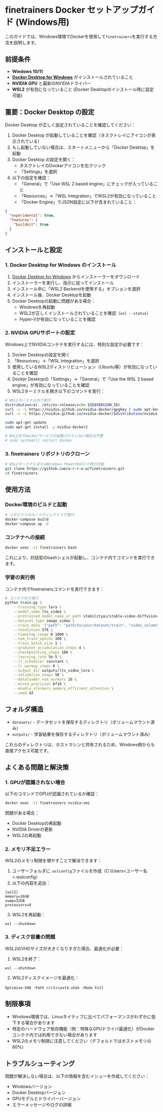 # finetrainers Docker セットアップガイド (Windows用)

このガイドでは、Windows環境でDockerを使用して`finetrainers`を実行する方法を説明します。

## 前提条件

- **Windows 10/11**
- **[Docker Desktop for Windows](https://www.docker.com/products/docker-desktop/)** がインストールされていること
- **NVIDIA GPU** と最新のNVIDIAドライバー
- **WSL2** が有効になっていること (Docker Desktopのインストール時に設定可能)

## 重要：Docker Desktop の設定

Docker Desktop が正しく設定されていることを確認してください：

1. Docker Desktop が起動していることを確認（タスクトレイにアイコンが表示されている）
2. もし起動していない場合は、スタートメニューから「Docker Desktop」を起動
3. Docker Desktop の設定を開く：
   - タスクトレイのDockerアイコンを右クリック
   - 「Settings」を選択
4. 以下の設定を確認：
   - 「General」で「Use WSL 2 based engine」にチェックが入っていること
   - 「Resources」→「WSL Integration」でWSL2が有効になっていること
   - 「Docker Engine」でJSON設定に以下が含まれていること：
```json
{
  "experimental": true,
  "features": {
    "buildkit": true
  }
}
```

## インストールと設定

### 1. Docker Desktop for Windows のインストール

1. [Docker Desktop for Windows](https://www.docker.com/products/docker-desktop/) からインストーラーをダウンロード
2. インストーラーを実行し、指示に従ってインストール
3. インストール中に「WSL2 Backendを使用する」オプションを選択
4. インストール後、Docker Desktopを起動
5. Docker Desktopの起動に問題がある場合：
   - Windowsを再起動
   - WSL2が正しくインストールされていることを確認（`wsl --status`）
   - Hyper-Vが有効になっていることを確認

### 2. NVIDIA GPUサポートの設定

Windows上でNVIDIAコンテナを実行するには、特別な設定が必要です：

1. Docker Desktopの設定を開く
2. 「Resources」→「WSL Integration」を選択
3. 使用しているWSL2ディストリビューション（Ubuntu等）が有効になっていることを確認
4. Docker Desktopの「Settings」→「General」で「Use the WSL 2 based engine」が有効になっていることを確認
5. WSL2ターミナルを開き以下のコマンドを実行：

```bash
# WSL2ターミナル内で実行
distribution=$(. /etc/os-release;echo $ID$VERSION_ID)
curl -s -L https://nvidia.github.io/nvidia-docker/gpgkey | sudo apt-key add -
curl -s -L https://nvidia.github.io/nvidia-docker/$distribution/nvidia-docker.list | sudo tee /etc/apt/sources.list.d/nvidia-docker.list

sudo apt-get update
sudo apt-get install -y nvidia-docker2

# WSL2内でdockerサービスが起動されていない場合は不要
# sudo systemctl restart docker
```

### 3. finetrainers リポジトリのクローン

```bash
# WSL2ターミナルまたはWindows PowerShellで実行可能
git clone https://github.com/a-r-r-o-w/finetrainers.git
cd finetrainers
```

## 使用方法

### Docker環境のビルドと起動

```bash
# リポジトリのルートディレクトリで実行
docker-compose build
docker-compose up -d
```

### コンテナへの接続

```bash
docker exec -it finetrainers bash
```

これにより、対話型のbashシェルが起動し、コンテナ内でコマンドを実行できます。

### 学習の実行例

コンテナ内でfinetrainersコマンドを実行できます：

```bash
# コンテナ内で実行
python train.py \
    --training_type lora \
    --model_name ltx_video \
    --pretrained_model_name_or_path stabilityai/stable-video-diffusion-img2vid-xt \
    --dataset_type image_video \
    --train_data '{"path": "path/to/your/dataset/train", "video_column": "video", "caption_column": "text"}' \
    --resolution 576 \
    --timestep_range 0 1000 \
    --num_train_epochs 100 \
    --train_batch_size 1 \
    --gradient_accumulation_steps 4 \
    --checkpointing_steps 100 \
    --learning_rate 5e-5 \
    --lr_scheduler constant \
    --lr_warmup_steps 0 \
    --output_dir outputs/ltx_video_lora \
    --validation_steps 50 \
    --dataloader_num_workers 16 \
    --mixed_precision bf16 \
    --enable_xformers_memory_efficient_attention \
    --seed 42
```

## フォルダ構造

- `datasets/` - データセットを保存するディレクトリ（ボリュームマウント済み）
- `outputs/` - 学習結果を保存するディレクトリ（ボリュームマウント済み）

これらのディレクトリは、ホストマシンと共有されるため、Windows側からも直接アクセス可能です。

## よくある問題と解決策

### 1. GPUが認識されない場合

以下のコマンドでGPUが認識されているか確認：

```bash
docker exec -it finetrainers nvidia-smi
```

問題がある場合：
- Docker Desktopの再起動
- NVIDIA Driverの更新
- WSL2の再起動

### 2. メモリ不足エラー

WSL2のメモリ制限を増やすことで解決できます：

1. ユーザーフォルダに`.wslconfig`ファイルを作成（C:\Users\<ユーザー名>\.wslconfig）
2. 以下の内容を追加：

```
[wsl2]
memory=16GB
swap=32GB
processors=8
```

3. WSL2を再起動：
```
wsl --shutdown
```

### 3. ディスク容量の問題

WSL2のVHDサイズが大きくなりすぎた場合、最適化が必要：

1. WSL2を終了：
```
wsl --shutdown
```

2. WSL2ディスクイメージを最適化：
```
Optimize-VHD -Path <パス>\ext4.vhdx -Mode Full
```

## 制限事項

- Windows環境では、Linuxネイティブに比べてパフォーマンスがわずかに低下する場合があります
- 特定のハードウェア依存機能（例：特殊なGPUドライバ最適化）がDockerコンテナ内では利用できない場合があります
- WSL2のメモリ制限に注意してください（デフォルトではホストメモリの80%）

## トラブルシューティング

問題が解決しない場合は、以下の情報を含むイシューを作成してください：
- Windowsバージョン
- Docker Desktopバージョン
- GPUモデルとドライバーバージョン
- エラーメッセージやログの詳細